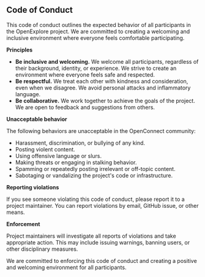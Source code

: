 ## Code of Conduct

This code of conduct outlines the expected behavior of all participants in the OpenExplore project. We are committed to creating a welcoming and inclusive environment where everyone feels comfortable participating.

**Principles**

- **Be inclusive and welcoming.** We welcome all participants, regardless of their background, identity, or experience. We strive to create an environment where everyone feels safe and respected.
- **Be respectful.** We treat each other with kindness and consideration, even when we disagree. We avoid personal attacks and inflammatory language.
- **Be collaborative.** We work together to achieve the goals of the project. We are open to feedback and suggestions from others.

**Unacceptable behavior**

The following behaviors are unacceptable in the OpenConnect community:

- Harassment, discrimination, or bullying of any kind.
- Posting violent content.
- Using offensive language or slurs.
- Making threats or engaging in stalking behavior.
- Spamming or repeatedly posting irrelevant or off-topic content.
- Sabotaging or vandalizing the project's code or infrastructure.

**Reporting violations**

If you see someone violating this code of conduct, please report it to a project maintainer. You can report violations by email, GitHub issue, or other means.

**Enforcement**

Project maintainers will investigate all reports of violations and take appropriate action. This may include issuing warnings, banning users, or other disciplinary measures.

We are committed to enforcing this code of conduct and creating a positive and welcoming environment for all participants.
